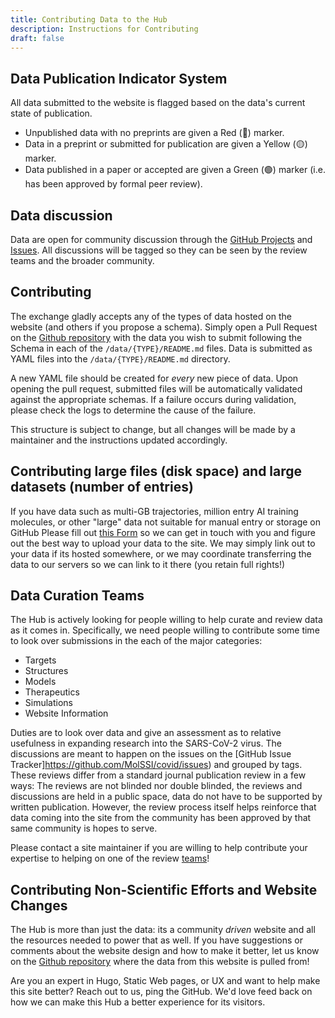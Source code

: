 ```yaml
---
title: Contributing Data to the Hub
description: Instructions for Contributing
draft: false
---
```


## Data Publication Indicator System

All data submitted to the website is flagged based on the data's current state of publication.

* Unpublished data with no preprints are given a Red (🔴) marker.
* Data in a preprint or submitted for publication are given a Yellow (🟡) marker.
* Data published in a paper or accepted are given a Green (🟢) marker (i.e. has been approved by formal peer review).

## Data discussion

Data are open for community discussion through the [GitHub Projects](https://github.com/MolSSI/covid/projects) 
and [Issues](https://github.com/MolSSI/covid/issues). All discussions will be tagged so they can be seen by the 
review teams and the broader community. 

## Contributing

The exchange gladly accepts any of the types of data hosted on the website (and others if you propose a schema). 
Simply open a Pull Request on the [Github repository](https://github.com/MolSSI/covid) with the data you wish to submit 
following the Schema in each of the `/data/{TYPE}/README.md` files.
Data is submitted as YAML files into the `/data/{TYPE}/README.md` directory.

A new YAML file should be created for *every* new piece of data.
Upon opening the pull request, submitted files will be automatically validated against the appropriate schemas. If a 
failure occurs during validation, please check the logs to determine the cause of the failure.

This structure is subject to change, but all changes will be made by a maintainer and the instructions 
updated accordingly.

## Contributing large files (disk space) and large datasets (number of entries)

If you have data such as multi-GB trajectories, million entry AI training molecules, or other "large" 
data not suitable for manual entry or storage on GitHub  Please fill out 
[this Form](https://docs.google.com/forms/d/e/1FAIpQLSf1gtN4yts8D9QfQlnZUWpjHvs86Zgz3AJHmTug-ehpYYiGPA/viewform?usp=sf_link)
so we can get in touch with you and figure out the best way to upload your data to the site. We may simply 
link out to your data if its hosted somewhere, or we may coordinate transferring the data to our servers 
so we can link to it there (you retain full rights!)

## Data Curation Teams

The Hub is actively looking for people willing to help curate and review data as it comes in. Specifically, 
we need people willing to contribute some time to look over submissions in the each of the major categories:
* Targets
* Structures
* Models
* Therapeutics
* Simulations
* Website Information

Duties are to look over data and give an assessment as to relative usefulness in expanding research into the 
SARS-CoV-2 virus. The discussions are meant to happen on the issues on the 
[GitHub Issue Tracker]https://github.com/MolSSI/covid/issues) and grouped by tags. 
These reviews differ from a standard journal publication review in a few ways: The reviews are not 
blinded nor double blinded, the reviews and discussions are held in a public space, data do not have to 
be supported by written publication. However, the review process itself helps reinforce that data coming 
into the site from the community has been approved by that same community is hopes to serve.

Please contact a site maintainer if you are willing to help contribute your expertise to helping on one of the 
review [teams](/teams)!

## Contributing Non-Scientific Efforts and Website Changes

The Hub is more than just the data: its a community *driven* website and all the resources needed to power that 
as well. If you have suggestions or comments about the website design and how to make it better, let us know 
on the [Github repository](https://github.com/MolSSI/) where the data from this website is pulled from!

Are you an expert in Hugo, Static Web pages, or UX and want to help make this site better? Reach out to us, ping the 
GitHub. We'd love feed back on how we can make this Hub a better experience for its visitors.

